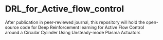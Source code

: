 # DRL_for_Active_flow_control
After publication in peer-reviewed journal, this repository will hold the open-source code for Deep Reinforcement learning for Active Flow Control around a Circular Cylinder Using Unsteady-mode Plasma Actuators
